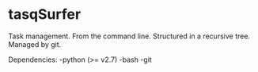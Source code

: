 # tasqSurfer
Task management. From the command line. Structured in a recursive tree. Managed by git.

Dependencies:
-python (>= v2.7)
-bash
-git
